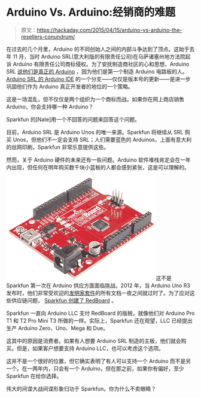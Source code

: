 # Arduino Vs. Arduino:经销商的难题

> 原文：<https://hackaday.com/2015/04/15/arduino-vs-arduino-the-resellers-conundrum/>

在过去的几个月里，Arduino 的不同创始人之间的内部斗争达到了顶点。这始于去年 11 月，当时 Arduino SRL(意大利版的有限责任公司)在马萨诸塞州地方法院起诉 Arduino 有限责任公司商标侵权。为了安抚制造商社区的心和思想，Arduino SRL [说他们是真正的 Arduino](http://hackaday.com/2015/03/28/arduino-srl-to-distributors-were-the-real-arduino/) ，因为他们是第一个制造 Arduino 电路板的人。[Arduino SRL 的 Arduino IDE](http://hackaday.com/2015/04/06/arduino-ide-forked/) 的一个分支——仅仅是版本号的更新——是进一步巩固他们作为 Arduino 真正开发者的地位的一个策略。

这是一场混乱，但不仅仅是两个组织为一个商标而战。如果你在网上商店销售 Arduino，你会支持哪一种 Arduino？

Sparkfun 的[Nate]用一个不回答的问题来回答这个问题。

目前，Arduino SRL 是 Arduino Unos 的唯一来源。Sparkfun 将继续从 SRL 购买 Unos，但他们不一定会支持 SRL；人们需要蓝色的 Arduinos，上面有意大利的丝网印刷，Sparkfun 非常乐意提供这些。

然而，关于 Arduino 硬件的未来还有一些问题。Arduino 软件堆栈肯定会在一年内出现，但任何在明年购买数千块小蓝板的人都会感到紧张，这是可以理解的。

![redboard](img/cee5057d408f0a98cc245f00cb17741f.png)这不是 Sparkfun 第一次在 Arduino 供应方面面临挑战。2012 年，当 Arduino Uno R3 发布时，他们非常受欢迎的[发明家套件](https://www.sparkfun.com/products/12060)的所有文档一夜之间就过时了。为了应对这些供应链问题， [Sparkfun 创建了 RedBoard](https://www.sparkfun.com/products/12757) 。

Sparkfun 一直向 Arduino LLC 支付 RedBoard 的版税，就像他们对 Arduino Pro T1 和 T2 Pro Mini T3 所做的一样。实际上，Sparkfun 还在观望，LLC 已经提出生产 Arduino Zero、Uno、Mega 和 Due。

这其中的原因是消费者。如果有人想要 Arduino SRL 制造的主板，他们就会购买。但是，如果客户想要支持 Arduino LLC，也可以考虑这个选项。

这并不是一个很好的位置，但它确实表明了有人可以支持一个 Arduino 而不是另一个。在一两年内，只会有一个 Arduino，但在那之前，如果你有偏好，至少 Sparkfun 在给你选择。

伟大的间谍大战间谍形象归功于 Sparkfun。你为什么不卖眼睛？